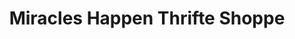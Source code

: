 ---
title: "Miracles Happen Thrifte Shoppe"
url: /stroudsburg/miracles-happen-thrifte-shoppe/
shop: charity
---